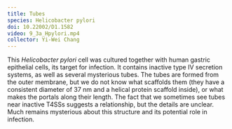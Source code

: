 ```yaml
---
title: Tubes
species: Helicobacter pylori 
doi: 10.22002/D1.1582
video: 9_3a_Hpylori.mp4
collector: Yi-Wei Chang
---
```


This *Helicobacter pylori* cell was cultured together with human gastric epithelial cells, its target for infection. It contains inactive type IV secretion systems, as well as several mysterious tubes. The tubes are formed from the outer membrane, but we do not know what scaffolds them (they have a consistent diameter of 37 nm and a helical protein scaffold inside), or what makes the portals along their length. The fact that we sometimes see tubes near inactive T4SSs suggests a relationship, but the details are unclear. Much remains mysterious about this structure and its potential role in infection.

